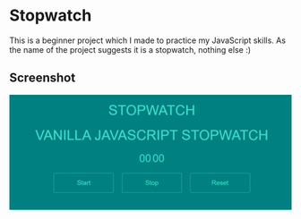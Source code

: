 # Stopwatch

This is a beginner project which I made to practice my JavaScript skills.
As the name of the project suggests it is a stopwatch, nothing else :)

## Screenshot

![Screenshot](img/capture.png)